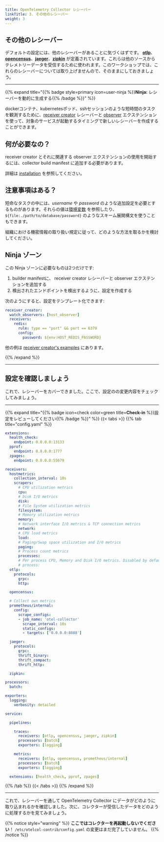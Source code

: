 ```yaml
---
title: OpenTelemetry Collector レシーバー
linkTitle: 3. その他のレシーバー
weight: 3
---
```


## その他のレシーバー

デフォルトの設定には、他のレシーバーがあることに気づくはずです。 **[otlp](https://github.com/open-telemetry/opentelemetry-collector/blob/main/receiver/otlpreceiver)**、**[opencensus](https://github.com/open-telemetry/opentelemetry-collector-contrib/tree/main/receiver/opencensusreceiver)**、**[jaeger](https://github.com/open-telemetry/opentelemetry-collector-contrib/tree/main/receiver/jaegerreceiver)**、**[zipkin](https://github.com/open-telemetry/opentelemetry-collector-contrib/tree/main/receiver/zipkinreceiver)** が定義されています。これらは他のソースからテレメトリーデータを受信するために使われます。このワークショップでは、これらのレシーバーについては取り上げませんので、そのままにしておきましょう。

---

{{% expand title="{{% badge style=primary icon=user-ninja %}}**Ninja:** レシーバーを動的に生成する{{% /badge %}}" %}}

dockerコンテナ、kubernetesポッド、sshセッションのような短時間のタスクを観測するために、[receiver creator](https://github.com/open-telemetry/opentelemetry-collector-contrib/tree/main/receiver/receivercreator) レシーバーと [observer](https://github.com/open-telemetry/opentelemetry-collector-contrib/tree/main/extension/observer) エクステンションを使って、対象のサービスが起動するタイミングで新しいレシーバーを作成することができます。

## 何が必要なの？

receiver creator とそれに関連する observer エクステンションの使用を開始するには、collector build manifest に追加する必要があります。

詳細は [installation](../1-installation/) を参照してください。

## 注意事項はある？

短命なタスクの中には、_username_ や _password_ のような追加設定を必要とするものがあります。それらの値は[環境変数](https://opentelemetry.io/docs/collector/configuration/#configuration-environment-variables) を参照したり、 `${file:./path/to/database/password}` のようなスキーム展開構文を使うこともできます。

組織における機密情報の取り扱い規定に従って、どのような方法を取るかを検討してください。

## Ninja ゾーン

この Ninja ゾーンに必要なものは2つだけです:

1. builder manifestに、 receiver creator レシーバーと observer エクステンションを追加する
2. 検出されたエンドポイントを検出するように、設定を作成する

次のようにすると、設定をテンプレート化できます:

```yaml
receiver_creator:
  watch_observers: [host_observer]
  receivers:
    redis:
      rule: type == "port" && port == 6379
      config:
        password: ${env:HOST_REDIS_PASSWORD}
```

他の例は [receiver creator's examples](https://github.com/open-telemetry/opentelemetry-collector-contrib/tree/main/receiver/receivercreator#examples) にあります。

{{% /expand %}}

---

## 設定を確認しましょう

これで、レシーバーをカバーできました。ここで、設定のの変更内容をチェックしてみましょう。

---

{{% expand title="{{% badge icon=check color=green title=**Check-in** %}}設定をレビューしてください{{% /badge %}}" %}}
{{< tabs >}}
{{% tab title="config.yaml" %}}

```yaml {lineNos="table" wrap="true" hl_lines="10-30 39"}
extensions:
  health_check:
    endpoint: 0.0.0.0:13133
  pprof:
    endpoint: 0.0.0.0:1777
  zpages:
    endpoint: 0.0.0.0:55679

receivers:
  hostmetrics:
    collection_interval: 10s
    scrapers:
      # CPU utilization metrics
      cpu:
      # Disk I/O metrics
      disk:
      # File System utilization metrics
      filesystem:
      # Memory utilization metrics
      memory:
      # Network interface I/O metrics & TCP connection metrics
      network:
      # CPU load metrics
      load:
      # Paging/Swap space utilization and I/O metrics
      paging:
      # Process count metrics
      processes:
      # Per process CPU, Memory and Disk I/O metrics. Disabled by default.
      # process:
  otlp:
    protocols:
      grpc:
      http:

  opencensus:

  # Collect own metrics
  prometheus/internal:
    config:
      scrape_configs:
      - job_name: 'otel-collector'
        scrape_interval: 10s
        static_configs:
        - targets: ['0.0.0.0:8888']

  jaeger:
    protocols:
      grpc:
      thrift_binary:
      thrift_compact:
      thrift_http:

  zipkin:

processors:
  batch:

exporters:
  logging:
    verbosity: detailed

service:

  pipelines:

    traces:
      receivers: [otlp, opencensus, jaeger, zipkin]
      processors: [batch]
      exporters: [logging]

    metrics:
      receivers: [otlp, opencensus, prometheus/internal]
      processors: [batch]
      exporters: [logging]

  extensions: [health_check, pprof, zpages]
```

{{% /tab %}}
{{< /tabs >}}
{{% /expand %}}

---

これで、レシーバーを通して OpenTelemetry Collector にデータがどのように取り込まれるかを確認しました。次に、コレクターが受信したデータをどのように処理するかを見てみましょう。

{{% notice style="warning" %}}
**ここではコレクターを再起動しないでください**！  `/etc/otelcol-contrib/config.yaml` の変更はまだ完了していません。
{{% /notice %}}
